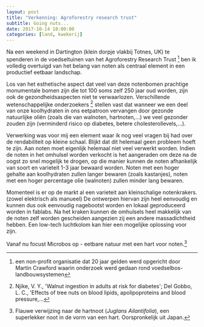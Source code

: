 ```yaml
---
layout: post
title: "Verkenning: Agroforestry research trust"
subtitle: Going nuts...
date: 2017-10-14 18:00:00
categories: [land, kwekerij]
---
```

Na een weekend in Dartington (klein dorpje vlakbij Totnes, UK) te spenderen in de voedseltuinen van het Agroforestry Research Trust [^1] ben ik volledig overtuigd van het belang van noten als centraal element in een productief eetbaar landschap.

Los van het esthetische aspect dat veel van deze notenbomen prachtige monumentale bomen zijn die tot 100 soms zelf 250 jaar oud worden, zijn ook de gezondheidsaspecten niet te verwaarlozen. Verschillende wetenschappelijke onderzoekers [^2] stellen vast dat wanneer we een deel van onze koolhydraten in ons eetpatroon vervangen door gezonde natuurlijke oliën (zoals die van walnoten, hartnoten,...) we veel gezonder zouden zijn (verminderd risico op diabetes, betere cholesterollevels,...).

Verwerking was voor mij een element waar ik nog veel vragen bij had over de rendabiliteit op kleine schaal. Blijkt dat dit helemaal geen probleem hoeft te zijn. Aan noten moet eigenlijk helemaal niet veel verwerkt worden. Indien de noten in het omhulsel worden verkocht is het aangeraden om deze na de oogst zo snel mogelijk te drogen, op die manier kunnen de noten afhankelijk van soort en varieteit 1-3 jaar bewaard worden. Noten met een hoger gehalte aan koolhydraten zullen langer bewaren (zoals kastanjes), noten met een hoger percentage olie (walnoten) zullen minder lang bewaren.

Momenteel is er op de markt al een varieteit aan kleinschalige notenkrakers. (zowel elektrisch als manueel) De ontwerpen hiervan zijn heel eenvoudig en kunnen dus ook eenvoudig nagebootst worden en lokaal geproduceerd worden in fablabs. Na het kraken kunnen de omhulsels heel makkelijk van de noten zelf worden gescheiden aangezien zij een andere massadichtheid hebben. Een low-tech luchtkolom kan hier een mogelijke oplossing voor zijn.

Vanaf nu focust Microbos op - eetbare natuur met een hart voor noten.[^3]

[^1]: een non-profit organisatie dat 20 jaar gelden werd opgericht door Martin Crawford waarin onderzoek werd gedaan rond voedselbos-landbouwsystemen
[^2]: Njike, V. Y., 'Walnut ingestion in adults at risk for diabetes'; Del Gobbo, L. C., 'Effects of tree nuts on blood lipids, apolipoproteins and blood pressure,...
[^3]: Flauwe verwijzing naar de hartnoot (*Juglans Ailantifolia*), een superlekker noot in de vorm van een hart. Oorspronkelijk uit Japan.